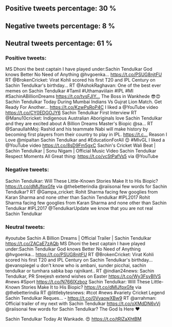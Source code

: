 ## Positive tweets percentage: 30 %
## Negative tweets percentage: 8 %
## Neutral tweets percentage: 61 %


### Positive tweets:

MS Dhoni the best captain I have played under:Sachin Tendulkar
God knows Better No Need of Anything @hvgoenka… https://t.co/PSUG8njtFU
RT @BrokenCricket: Virat Kohli scored his first T20 and IPL Century on Sachin Tendulkar's birthday...
RT @AshokRaghavan: One of the best ever memes on Sachin Tendulkar #Tamil #Uthamaviilain #IPL #MI #SachinABillionDreams https://t.co/tvsFJIY…
The Boss in Wankhede 😎😍
Sachin Tendulkar Today During Mumbai Indians Vs Gujrat Lion Match. Get Ready For Another... https://t.co/KzwPsRoP4C
I liked a @YouTube video https://t.co/CY0EDGOJY6 Sachin Tendulkar First Interview
RT @Manu10cricket: Indigenous  Australian Aboriginals love Sachin Tendulkar and they are excited about A Billion Dreams Master's Biopic @sa…
RT @SanaullahMoj: Rashid  and his teammate  Nabi will make history by becoming first players from their country to play in IPL.
https://t.c…
Reason I Love @mipaltan 
Sachin Tendulkar and #EducationForAll 😊
#MIvGL
I liked a @YouTube video https://t.co/8sD9Fm5gxC Sachin's Cricket Wali Beat | Sachin Tendulkar | Sonu Nigam | Official Music Video
Sachin Tendulkar Respect Moments All Great thing: https://t.co/vcStPafVs5 via @YouTube


### Negative tweets:

Sachin Tendulkar: Will These Little-Known Stories Make It to His Biopic? https://t.co/dMlJfpxGfe via @thebetterindia
@raiisonai few words for Sachin Tendulkar?
RT @Gampa_cricket: Rohit Sharma facing few googlies from Karan Sharma and none other than Sachin Tendulkar #IPL2017
Rohit Sharma facing few googlies from Karan Sharma and none other than Sachin Tendulkar #IPL2017
@TendulkarUpdate  we know that you are not real Sachin Tendulkar


### Neutral tweets:

#youtube Sachin A Billion Dreams | Official Trailer | Sachin Tendulkar https://t.co/ZACaE7zAQb
MS Dhoni the best captain I have played under:Sachin Tendulkar
God knows Better No Need of Anything @hvgoenka… https://t.co/PSUG8njtFU
RT @BrokenCricket: Virat Kohli scored his first T20 and IPL Century on Sachin Tendulkar's birthday...
@evanspiegel u don't know who is ambani, sunder picchai, sachin tendulkar or tumhara sabka bap rajnikant..
RT @indian24news: Sachin Tendulkar, PR Sreejesh extend wishes on Easter https://t.co/Wy3FsyBIVS #news #Sport https://t.co/N766IXzboz
Sachin Tendulkar: Will These Little-Known Stories Make It to His Biopic? https://t.co/dMlJfpxGfe via @thebetterindia
RT @littlebytesnews: #tcot #news #variety Cricket Legend Sachin Tendulkar Reques... - https://t.co/0VvaowXBw9
RT @arrahman: Official trailer of my next with Sachin Tendulkar https://t.co/oXMdDN6vVj
@raiisonai few words for Sachin Tendulkar?
The God Is Here ❤️

Sachin Tendulkar Today At Wankade.  😍 https://t.co/tRlZaXhtBM
